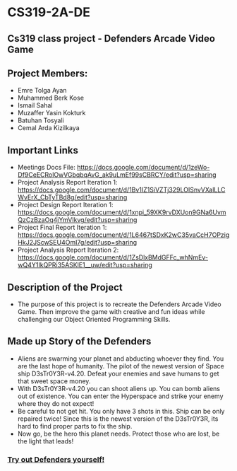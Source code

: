 # CS319-2A-DE
## Cs319 class project - Defenders Arcade Video Game

## Project Members:


- Emre Tolga Ayan
- Muhammed Berk Kose
- Ismail Sahal
- Muzaffer Yasin Kokturk
- Batuhan Tosyali
- Cemal Arda Kizilkaya
    
## Important Links

- Meetings Docs File: https://docs.google.com/document/d/1zeWo-Df9CeECRolOwVGbqbqAvG_ak9uLmEf99sCBRCY/edit?usp=sharing   
- Project Analysis Report Iteration 1: https://docs.google.com/document/d/1Bv1IZ1SiVZTj329LOISnvVXalLLCWvErX_CbTyTBd8g/edit?usp=sharing
- Project Design Report Iteration 1: https://docs.google.com/document/d/1xnpi_59XK9rvDXUon9GNa6UvmQzCzBzaOq4jYmVIkvg/edit?usp=sharing
- Project Final Report Iteration 1: https://docs.google.com/document/d/1L6467tSDxK2wC35vaCcH7OPzigHkJ2JScwSEU4OmI7g/edit?usp=sharing
- Project Analysis Report Iteration 2: https://docs.google.com/document/d/1ZsDlxBMdGFFc_whNmEv-wQ4Y1IkQPRi35ASKlE1__uw/edit?usp=sharing

## Description of the Project


- The purpose of this project is to recreate the Defenders Arcade Video Game.
Then improve the game with creative and fun ideas 
while challenging our Object Oriented Programming Skills.
## Made up Story of the Defenders


- Aliens are swarming your planet and abducting whoever they find.
You are the last hope of humanity. The pilot of the newest version of Space ship D3sTr0Y3R-v4.20.
Defeat your enemies and save humans to get that sweet space money.
- With D3sTr0Y3R-v4.20 you can shoot aliens up. You can bomb aliens out of existence.
You can enter the Hyperspace and strike your enemy where they do not expect!
- Be careful to not get hit. You only have 3 shots in this. Ship can be only repaired twice!
Since this is the newest version of the D3sTr0Y3R, its hard to find proper parts to fix the ship.
- Now go, be the hero this planet needs. Protect those who are lost, be the light that leads!

### [Try out Defenders yourself!](https://archive.org/details/arcade_defender) 
